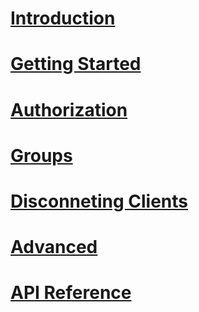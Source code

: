 ﻿# [Introduction](index.md)

# [Getting Started](articles/getting-started.md)

# [Authorization](articles/authorization.md)

# [Groups](articles/groups.md)

# [Disconneting Clients](articles/disconneting-clients.md)

# [Advanced](articles/advanced.md)

# [API Reference](api/Lib.AspNetCore.ServerSentEvents.html)